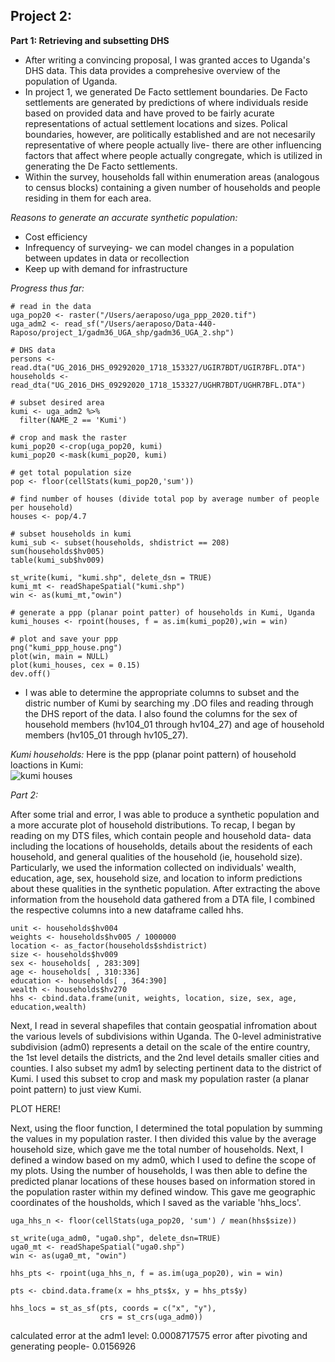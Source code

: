 ## Project 2:<br/>

**Part 1: Retrieving and subsetting DHS**<br/>
- After writing a convincing proposal, I was granted acces to Uganda's DHS data. This data provides a comprehesive overview of the population of Uganda.<br/>
- In project 1, we generated De Facto settlement boundaries. De Facto settlements are generated by predictions of where individuals reside based on provided data and have proved to be fairly acurate representations of actual settlement locations and sizes. Polical boundaries, however, are politically established and are not necesarily representative of where people actually live- there are other influencing factors that affect where people actually congregate, which is utilized in generating the De Facto settlements.<br/>
- Within the survey, households fall within enumeration areas (analogous to census blocks) containing a given number of households and people residing in them for each area.<br/>

*Reasons to generate an accurate synthetic population:*<br/>
- Cost efficiency<br/>
- Infrequency of surveying- we can model changes in a population between updates in data or recollection<br/>
- Keep up with demand for infrastructure<br/>

*Progress thus far:*<br/>
```
# read in the data
uga_pop20 <- raster("/Users/aeraposo/uga_ppp_2020.tif")
uga_adm2 <- read_sf("/Users/aeraposo/Data-440-Raposo/project_1/gadm36_UGA_shp/gadm36_UGA_2.shp")

# DHS data
persons <- read.dta("UG_2016_DHS_09292020_1718_153327/UGIR7BDT/UGIR7BFL.DTA")
households <- read_dta("UG_2016_DHS_09292020_1718_153327/UGHR7BDT/UGHR7BFL.DTA")

# subset desired area
kumi <- uga_adm2 %>%
  filter(NAME_2 == 'Kumi')

# crop and mask the raster
kumi_pop20 <-crop(uga_pop20, kumi)
kumi_pop20 <-mask(kumi_pop20, kumi)

# get total population size
pop <- floor(cellStats(kumi_pop20,'sum'))

# find number of houses (divide total pop by average number of people per household)
houses <- pop/4.7

# subset households in kumi
kumi_sub <- subset(households, shdistrict == 208)
sum(households$hv005)
table(kumi_sub$hv009)

st_write(kumi, "kumi.shp", delete_dsn = TRUE)
kumi_mt <- readShapeSpatial("kumi.shp")
win <- as(kumi_mt,"owin")

# generate a ppp (planar point patter) of households in Kumi, Uganda
kumi_houses <- rpoint(houses, f = as.im(kumi_pop20),win = win)

# plot and save your ppp
png("kumi_ppp_house.png")
plot(win, main = NULL)
plot(kumi_houses, cex = 0.15)
dev.off()
```
- I was able to determine the appropriate columns to subset and the distric number of Kumi by searching my .DO files and reading through the DHS report of the data. I also found the columns for the sex of household members (hv104_01 through hv104_27) and age of household members (hv105_01 through hv105_27).<br/>

*Kumi households:* Here is the ppp (planar point pattern) of household loactions in Kumi:<br/>
![kumi houses](https://aeraposo.github.io/Data-440-Raposo/houses_ppp.png)<br/>

*Part 2:*

After some trial and error, I was able to produce a synthetic population and a more accurate plot of household distributions. To recap, I began by reading on my DTS files, which contain people and household data- data including the locations of households, details about the residents of each household, and general qualities of the household (ie, household size).<br/>
Particularly, we used the information collected on individuals' wealth, education, age, sex, household size, and location to inform predictions about these qualities in the synthetic population. After extracting the above information from the household data gathered from a DTA file, I combined the respective columns into a new dataframe called hhs.<br/>

```
unit <- households$hv004
weights <- households$hv005 / 1000000
location <- as_factor(households$shdistrict)
size <- households$hv009
sex <- households[ , 283:309]
age <- households[ , 310:336]
education <- households[ , 364:390]
wealth <- households$hv270
hhs <- cbind.data.frame(unit, weights, location, size, sex, age, education,wealth)
```
Next, I read in several shapefiles that contain geospatial infromation about the various levels of subdivisions within Uganda. The 0-level administrative subdivision (adm0) represents a detail on the scale of the entire country, the 1st level details the districts, and the 2nd level details smaller cities and counties. I also subset my adm1 by selecting pertinent data to the district of Kumi. I used this subset to crop and mask my population raster (a planar point pattern) to just view Kumi.<br/>

PLOT HERE!<br/>

Next, using the floor function, I determined the total population by summing the values in my population raster. I then divided this value by the average household size, which gave me the total number of households. Next, I defined a window based on my adm0, which I used to define the scope of my plots. Using the number of households, I was then able to define the predicted planar locations of these houses based on information stored in the population raster within my defined window. This gave me geographic coordinates of the housholds, which I saved as the variable 'hhs_locs'.<br/>

```
uga_hhs_n <- floor(cellStats(uga_pop20, 'sum') / mean(hhs$size))

st_write(uga_adm0, "uga0.shp", delete_dsn=TRUE)
uga0_mt <- readShapeSpatial("uga0.shp")
win <- as(uga0_mt, "owin")

hhs_pts <- rpoint(uga_hhs_n, f = as.im(uga_pop20), win = win)

pts <- cbind.data.frame(x = hhs_pts$x, y = hhs_pts$y)

hhs_locs = st_as_sf(pts, coords = c("x", "y"),
                    crs = st_crs(uga_adm0))
```

calculated error at the adm1 level: 0.0008717575
error after pivoting and generating people- 0.0156926
